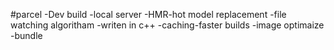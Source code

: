 
#parcel
-Dev build
-local server
-HMR-hot model replacement
-file watching algoritham -writen in c++
-caching-faster builds
-image optimaize
-bundle
